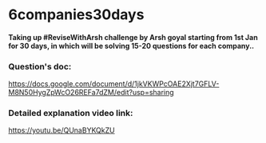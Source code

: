 # 6companies30days
#### Taking up #ReviseWithArsh challenge by Arsh goyal starting from 1st Jan for 30 days, in which will be solving 15-20 questions for each company..
### Question's doc:
https://docs.google.com/document/d/1jkVKWPcOAE2Xjt7GFLV-M8N50HygZpWcO26REFa7dZM/edit?usp=sharing
### Detailed explanation video link:  
https://youtu.be/QUnaBYKQkZU
